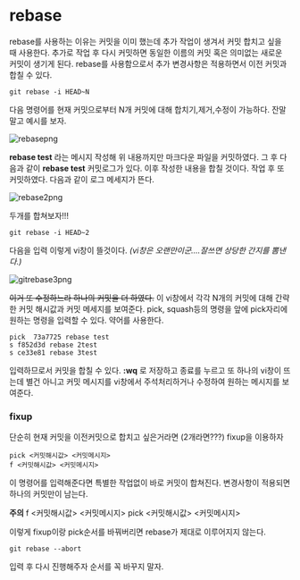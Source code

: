 # rebase

rebase를 사용하는 이유는 커밋을 이미 했는데 추가 작업이 생겨서 커밋 합치고 싶을 때
사용한다. 추가로 작업 후 다시 커밋하면 동일한 이름의 커밋 혹은 의미없는 새로운 커밋이 생기게 된다. rebase를 사용함으로서 추가 변경사항은 적용하면서 이전 커밋과 합칠 수 있다. 

`git rebase -i HEAD~N `

다음 명령어를 현재 커밋으로부터 N개 커밋에 대해 합치기,제거,수정이 가능하다. 
잔말말고 예시를 보자.

![rebasepng](https://user-images.githubusercontent.com/43857226/93711924-04efb400-fb8d-11ea-8cf6-9c006882dcf7.PNG)

**rebase test** 라는 메시지 작성해 위 내용까지만 마크다운 파일을 커밋하였다.
그 후 다음과 같이 **rebase test** 커밋로그가 있다. 이후 작성한 내용을 합칠 것이다.
작업 후 또 커밋하였다. 다음과 같이 로그 메세지가 뜬다.

![rebase2png](https://user-images.githubusercontent.com/43857226/93711925-05884a80-fb8d-11ea-984c-30ae9b1261a3.PNG)

두개를 합쳐보자!!!

`git rebase -i HEAD~2`

다음을 입력 이렇게 vi창이 뜰것이다.  *(vi창은 오랜만이군....잘쓰면 상당한 간지를 뽐낸다.)*

![gitrebase3png](https://user-images.githubusercontent.com/43857226/93711928-06b97780-fb8d-11ea-9d6f-da8c403aa1c1.PNG)


~~이거 또 수정하느라  하나의 커밋을 더 하였다.~~
이 vi창에서  각각 N개의 커밋에 대해 간략한 커밋 해시값과 커밋 메세지를 보여준다.
pick, squash등의 명령을 앞에 pick자리에 원하는 명령을 입력할 수 있다. 약어를 사용한다.

`pick  73a7725 rebase test`</br>
`s f852d3d rebase 2test`</br>
`s ce33e81 rebase 3test`</br>

입력하므로서 커밋을 합칠 수 있다.  **:wq** 로 저장하고 종료를 누르고 또 하나의 vi창이 뜨는데 
별건 아니고 커밋 메시지를 vi창에서 주석처리하거나 수정하여 원하는 메시지를 보여준다.

### fixup 

단순히 현재 커밋을 이전커밋으로 합치고 싶은거라면 (2개라면???) fixup을 이용하자

`pick <커밋해시값> <커밋메시지>`</br>
`f <커밋해시값> <커밋메시지>`</br>

이 명령어를 입력해준다면 특별한 작업없이 바로 커밋이 합쳐진다. 변경사항이 적용되면
하나의 커밋만이 남는다.

**주의** 
f <커밋해시값> <커밋메시지>
pick <커밋해시값> <커밋메시지>

이렇게 fixup이랑 pick순서를 바꿔버리면 rebase가 제대로 이루어지지 않는다.

`git rebase --abort`

입력 후 다시 진행해주자 순서를 꼭 바꾸지 말자.

